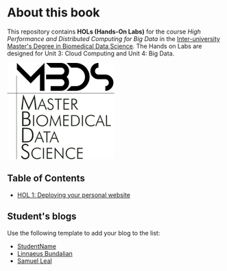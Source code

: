 # About this book

This repository contains **HOLs (Hands-On Labs)** for the course *High Performance and Distributed Computing for Big Data* in the [Inter-university Master's Degree in Biomedical Data Science](https://www.urv.cat/en/studies/master/courses/biomedical-data-science/). The Hands on Labs are designed for Unit 3: Cloud Computing and Unit 4: Big Data.

![Course logo](./figs/logo.png)

## Table of Contents

- [HOL 1: Deploying your personal website](chapter_1.md)


## Student's blogs
Use the following template to add your blog to the list:
- [StudentName](https://studentname.github.io/)
- [Linnaeus Bundalian](https://lbundalian.github.io/blog/)
- [Samuel Leal](https://samuleal.github.io/)
